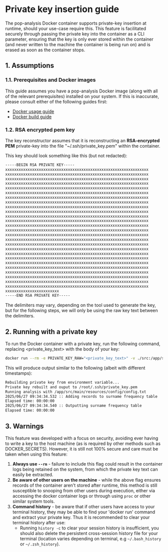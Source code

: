 # Private key insertion guide
The pop-analysis Docker container supports private-key insertion at runtime, should your use-case require this. This feature is facilitated securely through passing the private key into the container as a CLI parameter, ensuring that the key is only ever stored within the container (and never written to the machine the container is being run on) and is erased as soon as the container stops.

## 1. Assumptions
### 1.1. Prerequisites and Docker images
This guide assumes you have a pop-analysis Docker image (along with all of the relevant prerequisites) installed on your system. If this is inaccurate, please consult either of the following guides first:
- [Docker usage guide](./docker.md)
- [Docker build guide](../build/docker.md)

### 1.2. RSA encrypted pem key
The key reconstructor assumes that it is reconstructing an **RSA-encrypted PEM** private-key into the file "~/.ssh/private_key.pem" within the container.

This key should look something like this (but not redacted):

```txt
-----BEGIN RSA PRIVATE KEY-----
xxxxxxxxxxxxxxxxxxxxxxxxxxxxxxxxxxxxxxxxxxxxxxxxxxxxxxxxxxxxxxxx
xxxxxxxxxxxxxxxxxxxxxxxxxxxxxxxxxxxxxxxxxxxxxxxxxxxxxxxxxxxxxxxx
xxxxxxxxxxxxxxxxxxxxxxxxxxxxxxxxxxxxxxxxxxxxxxxxxxxxxxxxxxxxxxxx
xxxxxxxxxxxxxxxxxxxxxxxxxxxxxxxxxxxxxxxxxxxxxxxxxxxxxxxxxxxxxxxx
xxxxxxxxxxxxxxxxxxxxxxxxxxxxxxxxxxxxxxxxxxxxxxxxxxxxxxxxxxxxxxxx
xxxxxxxxxxxxxxxxxxxxxxxxxxxxxxxxxxxxxxxxxxxxxxxxxxxxxxxxxxxxxxxx
xxxxxxxxxxxxxxxxxxxxxxxxxxxxxxxxxxxxxxxxxxxxxxxxxxxxxxxxxxxxxxxx
xxxxxxxxxxxxxxxxxxxxxxxxxxxxxxxxxxxxxxxxxxxxxxxxxxxxxxxxxxxxxxxx
xxxxxxxxxxxxxxxxxxxxxxxxxxxxxxxxxxxxxxxxxxxxxxxxxxxxxxxxxxxxxxxx
xxxxxxxxxxxxxxxxxxxxxxxxxxxxxxxxxxxxxxxxxxxxxxxxxxxxxxxxxxxxxxxx
xxxxxxxxxxxxxxxxxxxxxxxxxxxxxxxxxxxxxxxxxxxxxxxxxxxxxxxxxxxxxxxx
xxxxxxxxxxxxxxxxxxxxxxxxxxxxxxxxxxxxxxxxxxxxxxxxxxxxxxxxxxxxxxxx
xxxxxxxxxxxxxxxxxxxxxxxxxxxxxxxxxxxxxxxxxxxxxxxxxxxxxxxxxxxxxxxx
xxxxxxxxxxxxxxxxxxxxxxxxxxxxxxxxxxxxxxxxxxxxxxxxxxxxxxxxxxxxxxxx
xxxxxxxxxxxxxxxxxxxxxxxxxxxxxxxxxxxxxxxxxxxxxxxxxxxxxxxxxxxxxxxx
xxxxxxxxxxxxxxxxxxxxxxxxxxxxxxxxxxxxxxxxxxxxxxxxxxxxxxxxxxxxxxxx
xxxxxxxxxxxxxxxxxxxxxxxxxxxxxxxxxxxxxxxxxxxxxxxxxxxxxxxxxxxxxxxx
xxxxxxxxxxxxxxxxxxxxxxxxxxxxxxxxxxxxxxxxxxxxxxxxxxxxxxxxxxxxxxxx
xxxxxxxxxxxxxxxxxxxxxxxxxxxxxxxxxxxxxxxxxxxxxxxxxxxxxxxxxxxxxxxx
xxxxxxxxxxxxxxxxxxxxxxxxxxxxxxxxxxxxxxxxxxxxxxxxxxxxxxxxxxxxxxxx
xxxxxxxxxxxxxxxxxxxxxxxxxxxxxxxxxxxxxxxxxxxxxxxxxxxxxxxxxxxxxxxx
xxxxxxxxxxxxxxxxxxxxxxxxxxxxxxxxxxxxxxxxxxxxxxxxxxxxxxxxxxxxxxxx
xxxxxxxxxxxxxxxxxxxxxxxxxxxxxxxxxxxxxxxxxxxxxxxxxxxxxxxxxxxxxxxx
xxxxxxxxxxxxxxxxxxxxxxxxxxxxxxxxxxxxxxxxxxxxxxxxxxxxxxxxxxxxxxxx
xxxxxxxxxxxxxxxxxxxxxxxxxxxxxxxxxxxxxxxxxxxxxxxxxxxxxxxxxxxxxxxx
xxxxxxxxxxxxxxxxxxxxxxxxxxxxxxxxxxxxxxxxxxxxxxxxxxxxxxxxxxxxxxxx
xxxxxxxxxxxxxxxxxxxxxxxx
-----END RSA PRIVATE KEY-----
```

The delimiters may vary, depending on the tool used to generate the key, but for the following steps, we will only be using the raw key text between the delimiters.

## 2. Running with a private key
To run the Docker container with a private key, run the following command, replacing \<private_key_text\> with the body of your key:

```sh
docker run --rm -e PRIVATE_KEY_RAW="<private_key_text>" -v ./src:/app/src -v ./results:/app/results ghcr.io/jamesross03/pop-analysis:main /app/src/main/resources/config/config.txt
```

This will produce output similar to the following (albeit with different timestamps):
```txt
Rebuilding private key from environment variable...
Private key rebuilt and ouput to /root/.ssh/private_key.pem
Running analysis with /app/src/main/resources/config/config.txt
2025/06/27 09:34:34.532 :: Adding records to surname frequency table
Elapsed time: 00:00:00
2025/06/27 09:34:34.540 :: Outputting surname frequency table
Elapsed time: 00:00:00
```

## 3. Warnings
This feature was developed with a focus on security, avoiding ever having to write a key to the host machine (as is required by other methods such as DOCKER_SECRETS). However, it is still not 100% secure and care must be taken when using this feature:

1. **Always use `--rm`** - failure to include this flag could result in the container logs being retained on the system, from which the private key text can easily be extracted.
2. **Be aware of other users on the machine** - while the above flag ensures records of the container aren't stored after runtime, this method is still susceptible to snooping from other users during execution, either via accessing the docker container logs or through using `proc` or other similar system tools.
3. **Command history** - be aware that if other users have access to your terminal history, they may be able to find your 'docker run' command and extract your private key. Thus it is recommended to clear your terminal history after use:
    - Running `history -c` to clear your session history is insufficient, you should also delete the persistent cross-session history file for your terminal (location varies depending on terminal, e.g `~/.bash_history` or `~/.zsh_history`).
